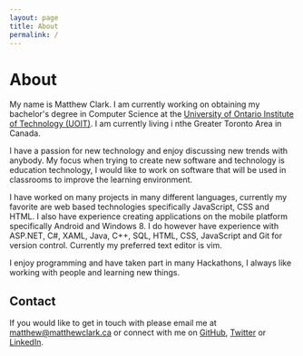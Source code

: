 ```yaml
---
layout: page
title: About
permalink: /
---
```

# About

My name is Matthew Clark.  I am currently working on obtaining my bachelor's degree in Computer Science at the [University of Ontario Institute of Technology (UOIT)][1].  I am currently living i nthe Greater Toronto Area in Canada.

I have a passion for new technology and enjoy discussing new trends with anybody.  My focus when trying to create new software and technology is education technology, I would like to work on software that will be used in classrooms to improve the learning environment. 

I have worked on many projects in many different languages, currently my favorite are web based technologies specifically JavaScript, CSS and HTML.  I also have experience creating applications on the mobile platform specifically Android and Windows 8.  I do however have experience with ASP.NET, C#, XAML, Java, C++, SQL, HTML, CSS, JavaScript and Git for version control.  Currently my preferred text editor is vim.

I enjoy programming and have taken part in many Hackathons, I always like working with people and learning new things.

## Contact

If you would like to get in touch with please email me at [matthew@matthewclark.ca][5] or connect with me on [GitHub][2], [Twitter][3] or [LinkedIn][4].

[1]: http://www.uoit.ca/
[2]: http://github.com/Zwitty
[3]: http://twitter.com/MatthewThoClark
[4]: https://www.linkedin.com/in/matthewthoclark
[5]: mailto:matthew@matthewclark.ca

